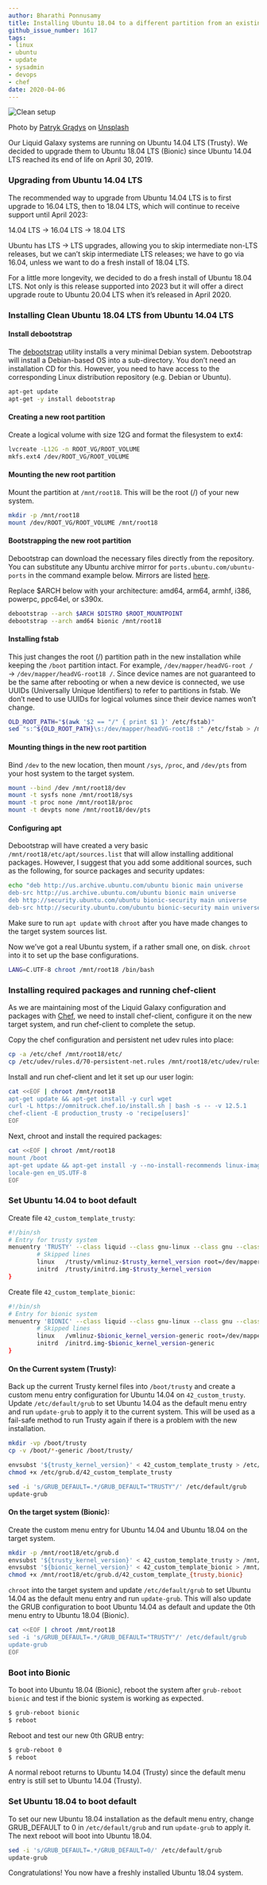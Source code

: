 ```yaml
---
author: Bharathi Ponnusamy
title: Installing Ubuntu 18.04 to a different partition from an existing Ubuntu installation
github_issue_number: 1617
tags:
- linux
- ubuntu
- update
- sysadmin
- devops
- chef
date: 2020-04-06
---
```


![Clean setup](/blog/2020/04/install-ubuntu-to-different-partition/banner.jpg)

Photo by [Patryk Grądys](http://web.archive.org/web/20200208071440/https://unsplash.com/@patrykgradyscom) on [Unsplash](https://unsplash.com)

Our Liquid Galaxy systems are running on Ubuntu 14.04 LTS (Trusty). We decided to upgrade them to Ubuntu 18.04 LTS (Bionic) since Ubuntu 14.04 LTS reached its end of life on April 30, 2019.

### Upgrading from Ubuntu 14.04 LTS

The recommended way to upgrade from Ubuntu 14.04 LTS is to first upgrade to 16.04 LTS, then to 18.04 LTS, which will continue to receive support until April 2023:

14.04 LTS → 16.04 LTS → 18.04 LTS

Ubuntu has LTS → LTS upgrades, allowing you to skip intermediate non-LTS releases, but we can’t skip intermediate LTS releases; we have to go via 16.04, unless we want to do a fresh install of 18.04 LTS.

For a little more longevity, we decided to do a fresh install of Ubuntu 18.04 LTS. Not only is this release supported into 2023 but it will offer a direct upgrade route to Ubuntu 20.04 LTS when it’s released in April 2020.

### Installing Clean Ubuntu 18.04 LTS from Ubuntu 14.04 LTS

#### Install debootstrap

The [debootstrap](https://linux.die.net/man/8/debootstrap) utility installs a very minimal Debian system. Debootstrap will install a Debian-based OS into a sub-directory. You don’t need an installation CD for this. However, you need to have access to the corresponding Linux distribution repository (e.g. Debian or Ubuntu).

```bash
apt-get update
apt-get -y install debootstrap
```

#### Creating a new root partition

Create a logical volume with size 12G and format the filesystem to ext4:

```bash
lvcreate -L12G -n ROOT_VG/ROOT_VOLUME
mkfs.ext4 /dev/ROOT_VG/ROOT_VOLUME
```

#### Mounting the new root partition

Mount the partition at `/mnt/root18`. This will be the root (/) of your new system.

```bash
mkdir -p /mnt/root18
mount /dev/ROOT_VG/ROOT_VOLUME /mnt/root18
```

#### Bootstrapping the new root partition

Debootstrap can download the necessary files directly from the repository. You can substitute any Ubuntu archive mirror for `ports.ubuntu.com/ubuntu-ports` in the command example below. Mirrors are listed [here](https://wiki.ubuntu.com/Mirrors).

Replace $ARCH below with your architecture: amd64, arm64, armhf, i386, powerpc, ppc64el, or s390x.

```bash
debootstrap --arch $ARCH $DISTRO $ROOT_MOUNTPOINT
debootstrap --arch amd64 bionic /mnt/root18
```

#### Installing fstab

This just changes the root (/) partition path in the new installation while keeping the `/boot` partition intact. For example, `/dev/mapper/headVG-root /` → `/dev/mapper/headVG-root18 /`. Since device names are not guaranteed to be the same after rebooting or when a new device is connected, we use UUIDs (Universally Unique Identifiers) to refer to partitions in fstab. We don’t need to use UUIDs for logical volumes since their device names won’t change.

```bash
OLD_ROOT_PATH="$(awk '$2 == "/" { print $1 }' /etc/fstab)"
sed "s:^${OLD_ROOT_PATH}\s:/dev/mapper/headVG-root18 :" /etc/fstab > /mnt/root18/etc/fstab
```

#### Mounting things in the new root partition

Bind `/dev` to the new location, then mount `/sys`, `/proc`, and `/dev/pts` from your host system to the target system.

```bash
mount --bind /dev /mnt/root18/dev
mount -t sysfs none /mnt/root18/sys
mount -t proc none /mnt/root18/proc
mount -t devpts none /mnt/root18/dev/pts
```

#### Configuring apt

Debootstrap will have created a very basic `/mnt/root18/etc/apt/sources.list` that will allow installing additional packages. However, I suggest that you add some additional sources, such as the following, for source packages and security updates:

```bash
echo "deb http://us.archive.ubuntu.com/ubuntu bionic main universe
deb-src http://us.archive.ubuntu.com/ubuntu bionic main universe
deb http://security.ubuntu.com/ubuntu bionic-security main universe
deb-src http://security.ubuntu.com/ubuntu bionic-security main universe" > /mnt/root18/etc/apt/sources.list
```

Make sure to run `apt update` with `chroot` after you have made changes to the target system sources list.

Now we’ve got a real Ubuntu system, if a rather small one, on disk. `chroot` into it to set up the base configurations.

```bash
LANG=C.UTF-8 chroot /mnt/root18 /bin/bash
```

### Installing required packages and running chef-client

As we are maintaining most of the Liquid Galaxy configuration and packages with [Chef](https://www.chef.io/), we need to install chef-client, configure it on the new target system, and run chef-client to complete the setup.

Copy the chef configuration and persistent net udev rules into place:

```bash
cp -a /etc/chef /mnt/root18/etc/
cp /etc/udev/rules.d/70-persistent-net.rules /mnt/root18/etc/udev/rules.d/
```

Install and run chef-client and let it set up our user login:

```bash
cat <<EOF | chroot /mnt/root18
apt-get update && apt-get install -y curl wget
curl -L https://omnitruck.chef.io/install.sh | bash -s -- -v 12.5.1
chef-client -E production_trusty -o 'recipe[users]'
EOF
```

Next, chroot and install the required packages:

```bash
cat <<EOF | chroot /mnt/root18
mount /boot
apt-get update && apt-get install -y --no-install-recommends linux-image-generic lvm2 openssh-server ifupdown net-tools
locale-gen en_US.UTF-8
EOF
```

### Set Ubuntu 14.04 to boot default

Create file `42_custom_template_trusty`:

```bash
#!/bin/sh
# Entry for trusty system
menuentry 'TRUSTY' --class liquid --class gnu-linux --class gnu --class os {
        # Skipped lines
        linux   /trusty/vmlinuz-$trusty_kernel_version root=/dev/mapper/headVG-root ro nomodeset biosdevname=0 modprobe.blacklist=gma500_gfx quiet
        initrd  /trusty/initrd.img-$trusty_kernel_version
}
```

Create file `42_custom_template_bionic`:

```bash
#!/bin/sh
# Entry for bionic system
menuentry 'BIONIC' --class liquid --class gnu-linux --class gnu --class os {
        # Skipped lines
        linux   /vmlinuz-$bionic_kernel_version-generic root=/dev/mapper/headVG-root18 ro nomodeset net.ifnames=0 biosdevname=0 modprobe.blacklist=gma500_gfx quiet
        initrd  /initrd.img-$bionic_kernel_version-generic
}
```

#### On the Current system (Trusty):

Back up the current Trusty kernel files into `/boot/trusty` and create a custom menu entry configuration for Ubuntu 14.04 on `42_custom_trusty`. Update `/etc/default/grub` to set Ubuntu 14.04 as the default menu entry and run `update-grub` to apply it to the current system. This will be used as a fail-safe method to run Trusty again if there is a problem with the new installation.

```bash
mkdir -vp /boot/trusty
cp -v /boot/*-generic /boot/trusty/

envsubst '${trusty_kernel_version}' < 42_custom_template_trusty > /etc/grub.d/42_custom_template_trusty
chmod +x /etc/grub.d/42_custom_template_trusty

sed -i 's/GRUB_DEFAULT=.*/GRUB_DEFAULT="TRUSTY"/' /etc/default/grub
update-grub
```

#### On the target system (Bionic):

Create the custom menu entry for Ubuntu 14.04 and Ubuntu 18.04 on the target system.

```bash
mkdir -p /mnt/root18/etc/grub.d
envsubst '${trusty_kernel_version}' < 42_custom_template_trusty > /mnt/root18/etc/grub.d/42_custom_template_trusty
envsubst '${bionic_kernel_version}' < 42_custom_template_bionic > /mnt/root18/etc/grub.d/42_custom_template_bionic
chmod +x /mnt/root18/etc/grub.d/42_custom_template_{trusty,bionic}
```

`chroot` into the target system and update `/etc/default/grub` to set Ubuntu 14.04 as the default menu entry and run `update-grub`. This will also update the GRUB configuration to boot Ubuntu 14.04 as default and update the 0th menu entry to Ubuntu 18.04 (Bionic).

```bash
cat <<EOF | chroot /mnt/root18
sed -i 's/GRUB_DEFAULT=.*/GRUB_DEFAULT="TRUSTY"/' /etc/default/grub
update-grub
EOF
```

### Boot into Bionic

To boot into Ubuntu 18.04 (Bionic), reboot the system after `grub-reboot bionic` and test if the bionic system is working as expected.

```bash
$ grub-reboot bionic
$ reboot
```

Reboot and test our new 0th GRUB entry:

```bash
$ grub-reboot 0
$ reboot
```

A normal reboot returns to Ubuntu 14.04 (Trusty) since the default menu entry is still set to Ubuntu 14.04 (Trusty).

### Set Ubuntu 18.04 to boot default

To set our new Ubuntu 18.04 installation as the default menu entry, change GRUB_DEFAULT to 0 in `/etc/default/grub` and run `update-grub` to apply it. The next reboot will boot into Ubuntu 18.04.

```bash
sed -i 's/GRUB_DEFAULT=.*/GRUB_DEFAULT=0/' /etc/default/grub
update-grub
```

Congratulations! You now have a freshly installed Ubuntu 18.04 system.
